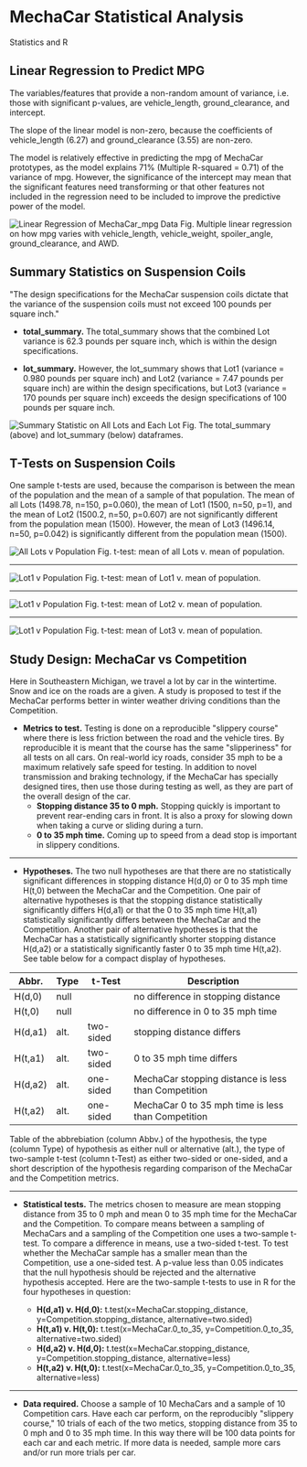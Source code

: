 # MechaCar Statistical Analysis
Statistics and R

## Linear Regression to Predict MPG

The variables/features that provide a non-random amount of variance, i.e. those with significant p-values, are vehicle_length, ground_clearance, and intercept.

The slope of the linear model is non-zero, because the coefficients of vehicle_length (6.27) and ground_clearance (3.55) are non-zero.

The model is relatively effective in predicting the mpg of MechaCar prototypes, as the model explains 71% (Multiple R-squared = 0.71) of the variance of mpg. However, the significance of the intercept may mean that the significant features need transforming or that other features not included in the regression need to be included to improve the predictive power of the model.

![Linear Regression of MechaCar_mpg Data](./Resources/d1_lm.png)
Fig. Multiple linear regression on how mpg varies with vehicle_length, vehicle_weight, spoiler_angle, ground_clearance, and AWD.

## Summary Statistics on Suspension Coils

"The design specifications for the MechaCar suspension coils dictate that the variance of the suspension coils must not exceed 100 pounds per square inch."

- **total_summary.** The total_summary shows that the combined Lot variance is 62.3 pounds per square inch, which is within the design specifications.

- **lot_summary.** However, the lot_summary shows that Lot1 (variance = 0.980 pounds per square inch) and Lot2 (variance = 7.47 pounds per square inch) are within the design specifications, but Lot3 (variance = 170 pounds per square inch) exceeds the design specifications of 100 pounds per square inch.

![Summary Statistic on All Lots and Each Lot](./Resources/d2_dfs.png)
Fig. The total_summary (above) and lot_summary (below) dataframes.

## T-Tests on Suspension Coils

One sample t-tests are used, because the comparison is between the mean of the population and the mean of a sample of that population. The mean of all Lots (1498.78, n=150, p=0.060), the mean of Lot1 (1500, n=50, p=1), and the mean of Lot2 (1500.2, n=50, p=0.607) are not significantly different from the population mean (1500). However, the mean of Lot3 (1496.14, n=50, p=0.042) is significantly different from the population mean (1500).

![All Lots v Population](./Resources/d3_tot.png)
Fig. t-test: mean of all Lots v. mean of population.

---
![Lot1 v Population](./Resources/d3_lot1.png)
Fig. t-test: mean of Lot1 v. mean of population.

---
![Lot1 v Population](./Resources/d3_lot2.png)
Fig. t-test: mean of Lot2 v. mean of population.

---
![Lot1 v Population](./Resources/d3_lot3.png)
Fig. t-test: mean of Lot3 v. mean of population.

## Study Design: MechaCar vs Competition

Here in Southeastern Michigan, we travel a lot by car in the wintertime. Snow and ice on the roads are a given. A study is proposed to test if the MechaCar performs better in winter weather driving conditions than the Competition. 

- **Metrics to test.** Testing is done on a reproducible "slippery course" where there is less friction between the road and the vehicle tires. By reproducible it is meant that the course has the same "slipperiness" for all tests on all cars. On real-world icy roads, consider 35 mph to be a maximum relatively safe speed for testing. In addition to novel transmission and braking technology, if the MechaCar has specially designed tires, then use those during testing as well, as they are part of the overall design of the car.
    - **Stopping distance 35 to 0 mph.** Stopping quickly is important to prevent rear-ending cars in front. It is also a proxy for slowing down when taking a curve or sliding during a turn.
    - **0 to 35 mph time.** Coming up to speed from a dead stop is important in slippery conditions. 

---

- **Hypotheses.** The two null hypotheses are that there are no statistically significant differences in stopping distance H(d,0) or 0 to 35 mph time H(t,0) between the MechaCar and the Competition. One pair of alternative hypotheses is that the stopping distance statistically significantly differs H(d,a1) or that the 0 to 35 mph time H(t,a1) statistically significantly differs between the MechaCar and the Competition. Another pair of alternative hypotheses is that the MechaCar has a statistically significantly shorter stopping distance H(d,a2) or a statistically significantly faster 0 to 35 mph time H(t,a2). See table below for a compact display of hypotheses.

| Abbr. | Type | t-Test | Description |
| --- | --- | --- | --- |
| H(d,0) | null | | no difference in stopping distance |
| H(t,0) | null | | no difference in 0 to 35 mph time |
| H(d,a1) | alt. | two-sided | stopping distance differs |
| H(t,a1) | alt. | two-sided | 0 to 35 mph time differs |
| H(d,a2) | alt. | one-sided | MechaCar stopping distance is less than Competition |
| H(t,a2) | alt. | one-sided | MechaCar 0 to 35 mph time is less than Competition |

Table of the abbrebiation (column Abbv.) of the hypothesis, the type (column Type) of hypothesis as either null or alternative (alt.), the type of two-sample t-test (column t-Test) as either two-sided or one-sided, and a short description of the hypothesis regarding comparison of the MechaCar and the Competition metrics.

---

- **Statistical tests.** The metrics chosen to measure are mean stopping distance from 35 to 0 mph and mean 0 to 35 mph time for the MechaCar and the Competition. To compare means between a sampling of MechaCars and a sampling of the Competition one uses a two-sample t-test. To compare a difference in means, use a two-sided t-test. To test whether the MechaCar sample has a smaller mean than the Competition, use a one-sided test. A p-value less than 0.05 indicates that the null hypothesis should be rejected and the alternative hypothesis accepted. Here are the two-sample t-tests to use in R for the four hypotheses in question:

    - **H(d,a1) v. H(d,0):** t.test(x=MechaCar.stopping_distance, y=Competition.stopping_distance, alternative=two.sided)
    - **H(t,a1) v. H(t,0):** t.test(x=MechaCar.0_to_35, y=Competition.0_to_35, alternative=two.sided)
   - **H(d,a2) v. H(d,0):** t.test(x=MechaCar.stopping_distance, y=Competition.stopping_distance, alternative=less)
    - **H(t,a2) v. H(t,0):** t.test(x=MechaCar.0_to_35, y=Competition.0_to_35, alternative=less)

---

- **Data required.** Choose a sample of 10 MechaCars and a sample of 10 Competition cars. Have each car perform, on the reproducibly "slippery course," 10 trials of each of the two metics, stopping distance from 35 to 0 mph and 0 to 35 mph time. In this way there will be 100 data points for each car and each metric. If more data is needed, sample more cars and/or run more trials per car.

